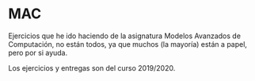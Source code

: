 # MAC

Ejercicios que he ido haciendo de la asignatura Modelos Avanzados de Computación, no están todos, ya que muchos (la mayoría) están a papel, pero por si ayuda.

Los ejercicios y entregas son del curso 2019/2020.
